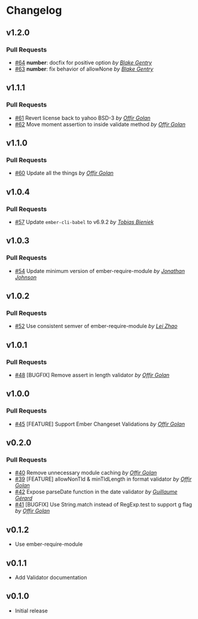Changelog
=========

## v1.2.0

### Pull Requests

- [#64](https://github.com/offirgolan/ember-validators/pull/64) **number**: docfix for positive option  *by [Blake Gentry](https://github.com/bgentry)*
- [#63](https://github.com/offirgolan/ember-validators/pull/63) **number**: fix behavior of allowNone  *by [Blake Gentry](https://github.com/bgentry)*

## v1.1.1

### Pull Requests

- [#61](https://github.com/offirgolan/ember-validators/pull/61)  Revert license back to yahoo BSD-3  *by [Offir Golan](https://github.com/offirgolan)*
- [#62](https://github.com/offirgolan/ember-validators/pull/62)  Move moment assertion to inside validate method  *by [Offir Golan](https://github.com/offirgolan)*

## v1.1.0

### Pull Requests

- [#60](https://github.com/offirgolan/ember-validators/pull/60)  Update all the things  *by [Offir Golan](https://github.com/offirgolan)*

## v1.0.4

### Pull Requests

- [#57](https://github.com/offirgolan/ember-validators/pull/57)  Update `ember-cli-babel` to v6.9.2  *by [Tobias Bieniek](https://github.com/Turbo87)*

## v1.0.3

### Pull Requests

- [#54](https://github.com/offirgolan/ember-validators/pull/54)  Update minimum version of ember-require-module  *by [Jonathan Johnson](https://github.com/jrjohnson)*

## v1.0.2

### Pull Requests

- [#52](https://github.com/offirgolan/ember-validators/pull/52)  Use consistent semver of ember-require-module  *by [Lei Zhao](https://github.com/leizhao4)*

## v1.0.1

### Pull Requests

- [#48](https://github.com/offirgolan/ember-validators/pull/48)  [BUGFIX] Remove assert in length validator  *by [Offir Golan](https://github.com/offirgolan)*

## v1.0.0

### Pull Requests

- [#45](https://github.com/offirgolan/ember-validators/pull/45)  [FEATURE] Support Ember Changeset Validations  *by [Offir Golan](https://github.com/offirgolan)*

## v0.2.0

### Pull Requests

- [#40](https://github.com/offirgolan/ember-validators/pull/40)  Remove unnecessary module caching  *by [Offir Golan](https://github.com/offirgolan)*
- [#39](https://github.com/offirgolan/ember-validators/pull/39)  [FEATURE] allowNonTld & minTldLength in format validator  *by [Offir Golan](https://github.com/offirgolan)*
- [#42](https://github.com/offirgolan/ember-validators/pull/42)  Expose parseDate function in the date validator  *by [Guillaume Gérard](https://github.com/GreatWizard)*
- [#41](https://github.com/offirgolan/ember-validators/pull/41)  [BUGFIX] Use String.match instead of RegExp.test to support g flag  *by [Offir Golan](https://github.com/offirgolan)*

## v0.1.2

- Use ember-require-module

## v0.1.1

- Add Validator documentation

## v0.1.0

  - Initial release

